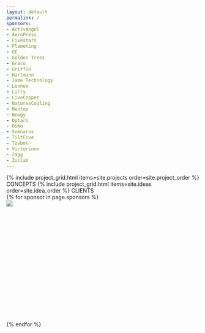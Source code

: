 ```yaml
---
layout: default
permalink: /
sponsors:
- ActivAngel
- AeroPress
- Fivestars
- FlameKing
- GE
- Golden Trees
- Graco
- Griffin
- Hartmann
- Jame Technology
- Lennox
- Lilly
- LiveCopper
- NaturesCooling
- Neotop
- Newgy
- Optari
- Osmo
- Somnarus
- TiltFive
- Tovbot
- Victorinox
- Zagg
- Zuslab
---
```

<div style="height: var(--size-unit-3);" id="work"></div>
{% include project_grid.html items=site.projects order=site.project_order %}
<span class="separator separator-text">CONCEPTS</span>
{% include project_grid.html items=site.ideas order=site.idea_order %}
<span class="separator separator-text">CLIENTS</span>
<div
  class="grid grid-12-small"
  style="gap: 0; padding-bottom: var(--size-unit-5);"
>
  {% for sponsor in page.sponsors %}
    <div class="grid-item" style="overflow: hidden; aspect-ratio: 1.6;">
      <img src="{{ site.baseurl }}/assets/images/clients/{{ sponsor }}.jpg">
    </div>
  {% endfor %}
</div>

<script>
  document.addEventListener('DOMContentLoaded', () => {
    let isAutoScrolling = false;

    function getElementHeight(elementId) {
      const element = document.getElementById(elementId);
      if (!element) return 0;
      return element.offsetHeight;
    }

    const sections = [
      { id: 'work', link: document.querySelector('a[href="#work"]') },
      { id: 'contact', link: document.querySelector('a[href="#contact"]') },
    ];

    function updateActiveMenuItem() {
      if (isAutoScrolling) return;
      const heights = sections.map(({ id }) => getElementHeight(id));
      const cumulativeHeights = heights.reduce((acc, height, index) => {
        acc.push((acc[index - 1] || 0) + height);
        return acc;
      }, []);
      const totalHeight = cumulativeHeights[cumulativeHeights.length - 1];
      const cumulativePercentages = cumulativeHeights.map((height) => height / totalHeight);
      const scrollPosition = document.documentElement.scrollTop;
      const scrollPercentage =
        scrollPosition / (document.documentElement.scrollHeight - document.documentElement.clientHeight);

      sections.forEach(({ link }, index) => {
        if (
          (index === 0 && scrollPercentage < cumulativePercentages[index]) ||
          (scrollPercentage > cumulativePercentages[index - 1] && scrollPercentage <= cumulativePercentages[index])
        ) {
          link?.classList.add('active');
        } else {
          link?.classList.remove('active');
        }
      });
    }

    window.addEventListener('scroll', updateActiveMenuItem);
    updateActiveMenuItem();

    const navLinks = Array.from(document.querySelectorAll('.nav-link'));
    navLinks.forEach((link) => {
      if (link.href.includes('#')) {
        link.addEventListener('click', function (event) {
          event.preventDefault();
          const target = document.getElementById(link.getAttribute('href').substring(1));
          if (!target) return;
          let offsetPosition = target.getBoundingClientRect().top + window.pageYOffset - 64;
          if (link.getAttribute('href').substring(1) == 'contact')
            offsetPosition = document.documentElement.scrollHeight;
          isAutoScrolling = true;
          window.scrollTo({
            top: offsetPosition,
            behavior: 'smooth',
          });
          navLinks.forEach((item) => item.classList.remove('active'));
          link.classList.add('active');
          setTimeout(() => {
            isAutoScrolling = false;
          }, 1000);
        });
      }
    });

    const match = window.location.href.match(/\/#([^\/]+)/);
    if (match) {
      const target = document.getElementById(match[1]);
      if (!target) return;
      let offsetPosition = target.getBoundingClientRect().top + window.pageYOffset - 64;
      if (match[1] == 'contact') offsetPosition = document.documentElement.scrollHeight;
      window.scrollTo({
        top: offsetPosition,
        behavior: 'smooth',
      });
      history.replaceState(null, null, '/');
    }
  });
</script>
